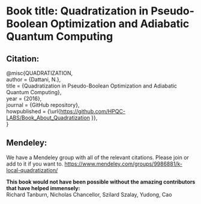 # Book title: Quadratization in Pseudo-Boolean Optimization and Adiabatic Quantum Computing

## Citation:
@misc{QUADRATIZATION,<br>
  author = {Dattani, N.},<br>
  title = {Quadratization in Pseudo-Boolean Optimization and Adiabatic Quantum Computing},<br>
  year = {2016},<br>
  journal = {GitHub repository},<br>
  howpublished = {\url{https://github.com/HPQC-LABS/Book_About_Quadratization }},<br>
}

## Mendeley:
We have a Mendeley group with all of the relevant citations. Please join or add to it if you want to.
https://www.mendeley.com/groups/9986881/k-local-quadratization/

<b>This book would not have been possible without the amazing contributors that have helped immensely:</b><br>
Richard Tanburn, Nicholas Chancellor, Szilard Szalay, Yudong, Cao
